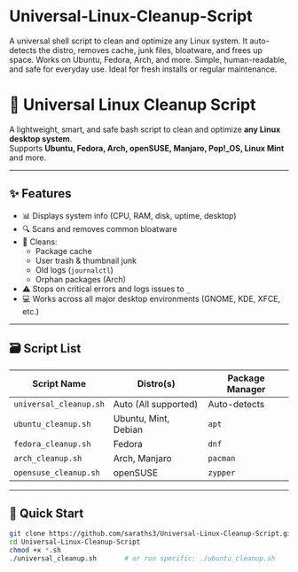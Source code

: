 # Universal-Linux-Cleanup-Script
A universal shell script to clean and optimize any Linux system. It auto-detects the distro, removes cache, junk files, bloatware, and frees up space. Works on Ubuntu, Fedora, Arch, and more. Simple, human-readable, and safe for everyday use. Ideal for fresh installs or regular maintenance.

# 🧼 Universal Linux Cleanup Script

A lightweight, smart, and safe bash script to clean and optimize **any Linux desktop system**.  
Supports **Ubuntu, Fedora, Arch, openSUSE, Manjaro, Pop!_OS, Linux Mint** and more.

---

## ✨ Features

- 📊 Displays system info (CPU, RAM, disk, uptime, desktop)
- 🔍 Scans and removes common bloatware
- 🧹 Cleans:
  - Package cache
  - User trash & thumbnail junk
  - Old logs (`journalctl`)
  - Orphan packages (Arch)
- ⚠️ Stops on critical errors and logs issues to `_`
- 💻 Works across all major desktop environments (GNOME, KDE, XFCE, etc.)

---

## 🗃️ Script List

| Script Name             | Distro(s)              | Package Manager |
|-------------------------|------------------------|------------------|
| `universal_cleanup.sh`  | Auto (All supported)   | Auto-detects     |
| `ubuntu_cleanup.sh`     | Ubuntu, Mint, Debian   | `apt`            |
| `fedora_cleanup.sh`     | Fedora                 | `dnf`            |
| `arch_cleanup.sh`       | Arch, Manjaro          | `pacman`         |
| `opensuse_cleanup.sh`   | openSUSE               | `zypper`         |

---

## 🚀 Quick Start

```bash
git clone https://github.com/saraths3/Universal-Linux-Cleanup-Script.git
cd Universal-Linux-Cleanup-Script
chmod +x *.sh
./universal_cleanup.sh       # or run specific: ./ubuntu_cleanup.sh
